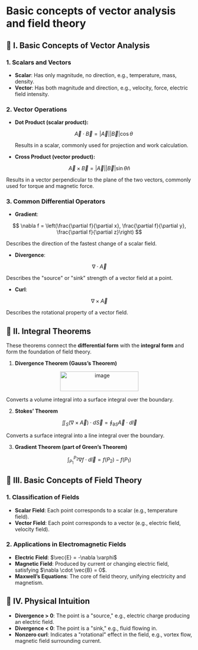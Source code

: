 # Basic concepts of vector analysis and field theory
## 📖 I. Basic Concepts of Vector Analysis

### 1. Scalars and Vectors

* **Scalar**: Has only magnitude, no direction, e.g., temperature, mass, density.
* **Vector**: Has both magnitude and direction, e.g., velocity, force, electric field intensity.

### 2. Vector Operations

* **Dot Product (scalar product):**

  $$
  \vec{A}\cdot \vec{B} = |\vec{A}||\vec{B}|\cos\theta
  $$

  Results in a scalar, commonly used for projection and work calculation.

* **Cross Product (vector product):**

$$
\vec{A}\times \vec{B} = |\vec{A}||\vec{B}|\sin\theta \hat{n}
$$

Results in a vector perpendicular to the plane of the two vectors, commonly used for torque and magnetic force.

### 3. Common Differential Operators

* **Gradient**:

$$
\nabla f = \left(\frac{\partial f}{\partial x}, \frac{\partial f}{\partial y}, \frac{\partial f}{\partial z}\right)
$$

Describes the direction of the fastest change of a scalar field.

* **Divergence**:

$$
\nabla \cdot \vec{A}
$$

Describes the "source" or "sink" strength of a vector field at a point.

* **Curl**:

$$
\nabla \times \vec{A}
$$

Describes the rotational property of a vector field.



## 📖 II. Integral Theorems

These theorems connect the **differential form** with the **integral form** and form the foundation of field theory.

1. **Divergence Theorem (Gauss’s Theorem)**

<div align="center">
<img width="212" height="53" alt="image" src="https://github.com/user-attachments/assets/d2214d9a-3e50-48ab-a6a7-926722424bf2" />
</div>

Converts a volume integral into a surface integral over the boundary.

2. **Stokes’ Theorem**

$$
\iint_S (\nabla \times \vec{A}) \cdot d\vec{S} = \oint_{\partial S} \vec{A}\cdot d\vec{l}
$$

Converts a surface integral into a line integral over the boundary.

3. **Gradient Theorem (part of Green’s Theorem)**

$$
\int_{P_1}^{P_2} \nabla f \cdot d\vec{l} = f(P_2) - f(P_1)
$$



## 📖 III. Basic Concepts of Field Theory

### 1. Classification of Fields

* **Scalar Field**: Each point corresponds to a scalar (e.g., temperature field).
* **Vector Field**: Each point corresponds to a vector (e.g., electric field, velocity field).

### 2. Applications in Electromagnetic Fields

* **Electric Field**: \$\vec{E} = -\nabla \varphi\$
* **Magnetic Field**: Produced by current or changing electric field, satisfying \$\nabla \cdot \vec{B} = 0\$.
* **Maxwell’s Equations**: The core of field theory, unifying electricity and magnetism.



## 📖 IV. Physical Intuition

* **Divergence > 0**: The point is a "source," e.g., electric charge producing an electric field.
* **Divergence < 0**: The point is a "sink," e.g., fluid flowing in.
* **Nonzero curl**: Indicates a "rotational" effect in the field, e.g., vortex flow, magnetic field surrounding current.



